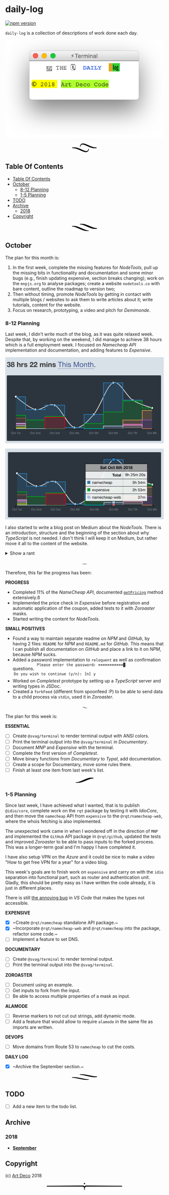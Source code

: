 # daily-log

[![npm version](https://badge.fury.io/js/daily-log.svg)](https://npmjs.org/package/daily-log)

`daily-log` is a collection of descriptions of work done each day.

![terminal](images/index.svg)

<p align="center"><a href="#table-of-contents"><img src=".documentary/section-breaks/0.svg?sanitize=true"></a></p>

## Table Of Contents

- [Table Of Contents](#table-of-contents)
- [October](#october)
  * [8-12 Planning](#8-12-planning)
  * [1-5 Planning](#1-5-planning)
- [TODO](#todo)
- [Archive](#archive)
  * [2018](#2018)
- [Copyright](#copyright)

<p align="center"><a href="#table-of-contents"><img src=".documentary/section-breaks/1.svg?sanitize=true"></a></p>





## October

The plan for this month is:

1. In the first week, complete the missing features for _NodeTools_, pull up the missing bits in functionality and documentation and some minor bugs (e.g., finish updating expensive, section breaks changing); work on the `mnpjs.org` to analyse packages; create a website `nodetools.co` with bare content, outline the roadmap to version two;
1. Then without timing, promote _NodeTools_ by getting in contact with multiple blogs / websites to ask them to write articles about it; write tutorials, content for the website.
1. Focus on research, prototyping, a video and pitch for _Demimonde_.

### 8-12 Planning

Last week, I didn't write much of the blog, as it was quite relaxed week. Despite that, by working on the weekend, I did manage to achieve 38 hours which is a full employment week. I focused on _Namecheap API_ implementation and documentation, and adding features to _Expensive_.

![38 hours](images/18/10-8/38.png)

![namecheap-expensive](images/18/10-8/namecheap.png)

I also started to write a blog post on Medium about the _NodeTools_. There is an introduction, structure and the beginning of the section about why _TypeScript_ is not needed. I don't think I will keep it on Medium, but rather move it all to the content of the website.

<details>
  <summary>Show a rant</summary>

  I was quite frustrated when I commented on a topic by a person whom I dislike suggesting they use ÀLaMode, and it was then marked as spam:

  ![alamode](images/18/10-8/alamode.png)

  So he commented

  > @zavr-1 This is not the place to advertise your project. Try submitting to JavaScript Weekly newsletter and Reddit instead. For ES2015 module syntax, there's also esm.

  Gosh how I hate these people who take everything so seriously. So this particular guy made like I don't know how many packages and thinks he's a star, because all the unintelligent mob just uses his packages and thinks he is a god. There is a cult around this person just like around _Babel_ and _TypeScript_. Why be so hostile? Just say, "thanks dude", it's a community after all, where ideas are allowed to propagate. But ofc, because he's got this feeling of superiority due to all this fame, he needs to say that I am advertising. `esm` builds an AST tree just like any other transpiler. But that's fine I'm just upset that I let myself get involved there, I knew I disliked that person but I thought he might be different. Turned out to be exactly as I thought -- too much pathos and ego. It's just packages take a chill pill.

  On the other hand, it helped me to understand once and for all that I'm not making my software for anyone else, I am making it for myself. If anyone wants to use it, they are welcome to it. It is not my job going around advertising and wanting people to download it. In fact, I want as little number of people to use my packages because otherwise they will be too mainstream and I will become like that person, so much stuck up. I want my software to be grunge and underworld, and if before I cared that people would want to download it, now I know for sure that all that I was doing, was first and foremost, for myself. I will do a due diligence, make a site for _NodeTools_, post a few links, but that's it.
</details>

<p align="center"><a href="#table-of-contents"><img src=".documentary/section-breaks/2.svg?sanitize=true" width="15"></a></p>

Therefore, this far the progress has been:

**PROGRESS**

- Completed 11% of the _NameCheap API_, documented [`getPricing`](https://github.com/rqt/namecheap#async-getpricingoptions-getpricing-pricing) method extensively.ß
- Implemented the price check in _Expensive_ before registration and automatic application of the coupon, added tests to it with _Zoroaster_ masks.
- Started writing the content for _NodeTools_.

**SMALL POSITIVES**

- Found a way to maintain separate readme on _NPM_ and _GitHub_, by having 2 files: `README` for _NPM_ and `README.md` for _GitHub_. This means that I can publish all documentation on _GitHub_ and place a link to it on _NPM_, because _NPM_ sucks.
- Added a password implementation to `reloquent` as well as confirmation questions. ![password](images/18/10-8/password.png) ![confirm](images/18/10-8/confirm.png)
- Worked on _Completest_ prototype by setting up a _TypeScript_ server and writing types in JSDoc.
- Created a `forkFeed` (different from spoonfeed :P) to be able to send data to a child process via `stdin`, used it in _Zoroaster_.

<p align="center"><a href="#table-of-contents"><img src=".documentary/section-breaks/3.svg?sanitize=true" width="15"></a></p>

The plan for this week is:

**ESSENTIAL**

- [ ] Create `@svag/terminal` to render terminal output with ANSI colors.
- [ ] Print the terminal output into the `@svag/terminal` in _Documentary_.
- [ ] Document _MNP_ and _Expensive_ with the terminal.
- [ ] Complete the first version of _Completest_.
- [ ] Move binary functions from _Documentary_ to _Typal_, add documentation.
- [ ] Create a scope for Documentary, move some rules there.
- [ ] Finish at least one item from last week's list.

<p align="center"><a href="#table-of-contents"><img src=".documentary/section-breaks/4.svg?sanitize=true"></a></p>

### 1-5 Planning

Since last week, I have achieved what I wanted, that is to publish `@idio/core`, complete work on the `rqt` package by testing it with _IdioCore_, and then move the `namecheap` API from `expensive` to the `@rqt/namecheap-web`, where the whois fetching is also implemented.

The unexpected work came in when I wondered off in the direction of `MNP` and implemented the `GitHub` API package in `@rqt/github`, updated the tests and improved _Zoroaster_ to be able to pass inputs to the forked process. This was a longer-term goal and I'm happy I have completed it.

I have also setup VPN on the _Azure_ and it could be nice to make a video "How to get free VPN for a year" for a video blog.

This week's goals are to finish work on `expensive` and carry on with the `idio` separation into functional part, such as router and authentication unit. Gladly, this should be pretty easy as I have written the code already, it is just in different places.

There is still [the annoying bug](https://github.com/Microsoft/TypeScript/issues/26921) in _VS Code_ that makes the types not accessible.

**EXPENSIVE**

- [x] ~Create `@rqt/namecheap` standalone API package.~
- [x] ~Incorporate `@rqt/namecheap-web` and `@rqt/namecheap` into the package, refactor some code.~
- [ ] Implement a feature to set DNS.

**DOCUMENTARY**

- [ ] Create `@svag/terminal` to render terminal output.
- [ ] Print the terminal output into the `@svag/terminal`.

**ZOROASTER**

- [ ] Document using an example.
- [ ] Get inputs to fork from the input.
- [ ] Be able to access multiple properties of a mask as input.

**ALAMODE**

- [ ] Reverse markers to not cut out strings, add dynamic mode.
- [ ] Add a feature that would allow to require `alamode` in the same file as imports are written.

**DEVOPS**

- [ ] Move domains from Route 53 to `namecheap` to cut the costs.

**DAILY LOG**

- [x] ~Archive the September section.~

<p align="center"><a href="#table-of-contents"><img src=".documentary/section-breaks/5.svg?sanitize=true"></a></p>

## TODO

- [ ] Add a new item to the todo list.

## Archive

### 2018

- [**September**](/archive/2018/9.md)

## Copyright

(c) [Art Deco][1] 2018

[1]: https://artdeco.bz

<p align="center"><a href="#table-of-contents"><img src=".documentary/section-breaks/-2.svg?sanitize=true"></a></p>
